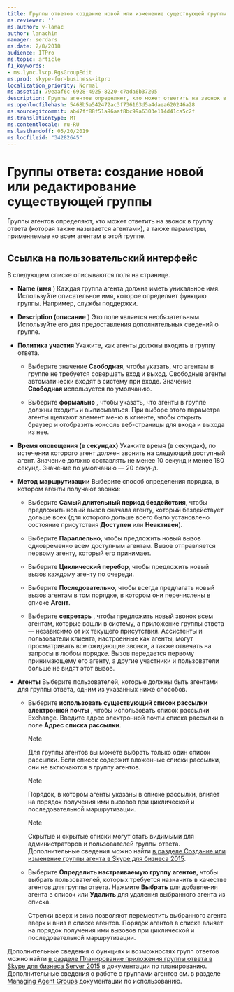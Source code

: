 ```yaml
---
title: Группы ответов создание новой или изменение существующей группы агента
ms.reviewer: ''
ms.author: v-lanac
author: lanachin
manager: serdars
ms.date: 2/8/2018
audience: ITPro
ms.topic: article
f1_keywords:
- ms.lync.lscp.RgsGroupEdit
ms.prod: skype-for-business-itpro
localization_priority: Normal
ms.assetid: 79eaaf6c-6928-4925-8220-c7ada6b37205
description: Группы агентов определяют, кто может ответить на звонок в группу ответа (которая также называется агентами), а также параметры, применяемые ко всем агентам в этой группе.
ms.openlocfilehash: 5468b5a542472ac3f736163d5a4daea620246a28
ms.sourcegitcommit: ab47ff88f51a96aaf8bc99a6303e114d41ca5c2f
ms.translationtype: MT
ms.contentlocale: ru-RU
ms.lasthandoff: 05/20/2019
ms.locfileid: "34282645"
---
```

# <a name="response-groups-create-new-or-edit-existing-agent-group"></a>Группы ответа: создание новой или редактирование существующей группы

Группы агентов определяют, кто может ответить на звонок в группу ответа (которая также называется агентами), а также параметры, применяемые ко всем агентам в этой группе.

## <a name="ui-reference"></a>Ссылка на пользовательский интерфейс

В следующем списке описываются поля на странице.

- **Name (имя** ) Каждая группа агента должна иметь уникальное имя. Используйте описательное имя, которое определяет функцию группы. Например, службы поддержки.

- **Description (описание** ) Это поле является необязательным. Используйте его для предоставления дополнительных сведений о группе.

- **Политика участия** Укажите, как агенты должны входить в группу ответа.

  - Выберите значение **Свободная**, чтобы указать, что агентам в группе не требуется совершать вход и выход. Свободные агенты автоматически входят в систему при входе. Значение **Свободная** используется по умолчанию.

  - Выберите **формально** , чтобы указать, что агенты в группе должны входить и выписываться. При выборе этого параметра агенты щелкают элемент меню в клиенте, чтобы открыть браузер и отобразить консоль веб-страницы для входа и выхода из нее.

- **Время оповещения (в секундах)** Укажите время (в секундах), по истечении которого агент должен звонить на следующий доступный агент. Значение должно составлять не менее 10 секунд и менее 180 секунд. Значение по умолчанию — 20 секунд.

- **Метод маршрутизации** Выберите способ определения порядка, в котором агенты получают звонки:

  - Выберите **Самый длительный период бездействия**, чтобы предложить новый вызов сначала агенту, который бездействует дольше всех (для которого дольше всего было установлено состояние присутствия **Доступен** или **Неактивен**).

  - Выберите **Параллельно**, чтобы предложить новый вызов одновременно всем доступным агентам. Вызов отправляется первому агенту, который его принимает.

  - Выберите **Циклический перебор**, чтобы предложить новый вызов каждому агенту по очереди.

  - Выберите **Последовательно**, чтобы всегда предлагать новый вызов агентам в том порядке, в котором они перечислены в списке **Агент**.

  - Выберите **секретарь** , чтобы предложить новый звонок всем агентам, которые вошли в систему, а приложение группы ответа — независимо от их текущего присутствия. Ассистенты и пользователи клиента, настроенные как агенты, могут просматривать все ожидающие звонки, а также отвечать на запросы в любом порядке. Вызов передается первому принимающему его агенту, а другие участники и пользователи больше не видят этот вызов.

- **Агенты** Выберите пользователей, которые должны быть агентами для группы ответа, одним из указанных ниже способов.

  - Выберите **использовать существующий список рассылки электронной почты** , чтобы использовать список рассылки Exchange. Введите адрес электронной почты списка рассылки в поле **Адрес списка рассылки**.

    > [!NOTE]
    > Для группы агентов вы можете выбрать только один список рассылки. Если список содержит вложенные списки рассылки, они не включаются в группу агентов.

    > [!NOTE]
    > Порядок, в котором агенты указаны в списке рассылки, влияет на порядок получения ими вызовов при циклической и последовательной маршрутизации.

    > [!NOTE]
    > Скрытые и скрытые списки могут стать видимыми для администраторов и пользователей группы ответа. Дополнительные сведения можно найти [в разделе Создание или изменение группы агента в Skype для бизнеса 2015](../../deploy/deploy-enterprise-voice/create-or-modify-an-agent-group.md).

  - Выберите **Определить настраиваемую группу агентов**, чтобы выбрать пользователей, которых требуется назначить в качестве агентов для группы ответа. Нажмите **Выбрать** для добавления агента в список или **Удалить** для удаления выбранного агента из списка.

    Стрелки вверх и вниз позволяют переместить выбранного агента вверх и вниз в списке агентов. Порядок агентов в списке влияет на порядок получения ими вызовов при циклической и последовательной маршрутизации.

Дополнительные сведения о функциях и возможностях групп ответов можно найти [в разделе Планирование приложения группы ответа в Skype для бизнеса Server 2015](../../plan-your-deployment/enterprise-voice-solution/response-group.md) в документации по планированию. Дополнительные сведения о работе с группами агентов см. в разделе [Managing Agent Groups](https://technet.microsoft.com/library/36084cdc-38f1-4c45-922f-f81c7e86210c.aspx) документации по использованию.


